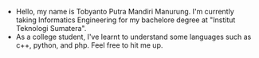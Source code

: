 - Hello, my name is Tobyanto Putra Mandiri Manurung. I'm currently taking Informatics Engineering for my bachelore degree at "Institut Teknologi Sumatera". 
- As a college student, I've learnt to understand some languages such as c++, python, and php. Feel free to hit me up. 

<!---
TobyM27/TobyM27 is a ✨ special ✨ repository because its `README.md` (this file) appears on your GitHub profile.
You can click the Preview link to take a look at your changes.
--->
